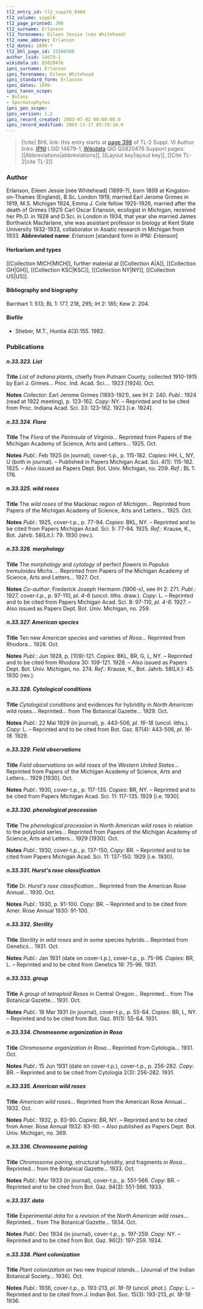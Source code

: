 ```yaml
---
tl2_entry_id: tl2_suppl6_0404
tl2_volume: suppl6
tl2_page_printed: 398
tl2_surname: Erlanson
tl2_forenames: Eileen Jessie (née Whitehead)
tl2_name_abbrev: Erlanson
tl2_dates: 1899-?
tl2_bhl_page_id: 33260386
author_lsid: 14679-1
wikidata_id: Q5820476
ipni_surname: Erlanson
ipni_forenames: Eileen Whitehead
ipni_standard_form: Erlanson
ipni_dates: 1899-
ipni_taxon_scope: 
- Botany
- Spermatophytes
ipni_geo_scope: 
ipni_version: 1.2
ipni_record_created: 2003-07-02 00:00:00.0
ipni_record_modified: 2003-11-17 05:29:34.0
---
```


> [!cite] BHL link: this entry starts at [page 398](https://www.biodiversitylibrary.org/page/33260386) of TL-2 Suppl. VI
> Author links: [IPNI](https://www.ipni.org/a/14679-1) LSID 14679-1, [Wikidata](https://www.wikidata.org/wiki/Q5820476) QID Q5820476
> Support pages: [[Abbreviations|abbreviations]], [[Layout key|layout key]], [[Cite TL-2|cite TL-2]]

### Author

Erlanson, Eileen Jessie \[née Whitehead\] (1899-?), born 1899 at Kingston-on-Thames (England), B.Sc. London 1919, married Earl Jerome Grimes in 1919, M.S. Michigan 1924, Emma J. Cole fellow 1925-1926, married after the death of Grimes (1921) Carl Oscar Erlanson, ecologist in Michigan, received her Ph.D. in 1928 and D.Sci. in London in 1934, that year she married James Borthwick Macfarlane, she was assistant professor in biology at Kent State University 1932-1933, collaborator in Asiatic research in Michigan from 1933. 
**Abbreviated name**: *Erlanson* \[standard form in IPNI: *Erlanson*\]

#### Herbarium and types

[[Collection MICH|MICH]], further material at [[Collection A|A]], [[Collection GH|GH]], [[Collection KSC|KSC]], [[Collection NY|NY]], [[Collection US|US]].

#### Bibliography and biography

Barnhart 1: 513; BL 1: 177, 218, 295; IH 2: 185; Kew 2: 204.

#### Biofile

- Stieber, M.T., Huntia 4(3):155. 1982.

### Publications

##### n.33.323. List

**Title**
*List* of *Indiana plants*, chiefly from Putnam County, collected 1910-1915 by Earl J. Grimes... Proc. Ind. Acad. Sci.... 1923 \[1924\]. Oct.

**Notes**
*Collector*: Earl Jerome Grimes (1893-1921), see IH 2: 240.
*Publ*.: 1924 (read at 1922 meeting), p. 123-162. *Copy*: NY. – Reprinted and to be cited from Proc. Indiana Acad. Sci. 33: 123-162. 1923 \[i.e. 1924\].

##### n.33.324. Flora

**Title**
The *Flora* of the *Peninsula* of *Virginia*... Reprinted from Papers of the Michigan Academy of Science, Arts and Letters... 1925. Oct.

**Notes**
*Publ*.: Feb 1925 (in journal), cover-t.p., p. 115-182. *Copies*: HH, L, NY, U (both in journal). – Published in Papers Michigan Acad. Sci. 4(1): 115-182. 1925. – Also issued as Papers Dept. Bot. Univ. Michigan, no. 209.
*Ref*.: BL 1: 176.

##### n.33.325. wild roses

**Title**
The *wild roses* of the Mackinac region of *Michigan*... Reprinted from Papers of the Michigan Academy of Science, Arts and Letters... 1925. Oct.

**Notes**
*Publ*.: 1925, cover-t.p., p. 77-94. *Copies*: BKL, NY. – Reprinted and to be cited from Papers Michigan Acad. Sci. 5: 77-94. 1925.
*Ref*.: Krause, K., Bot. Jahrb. 58(Lit.): 79. 1930 (rev.).

##### n.33.326. morphology

**Title**
The *morphology* and *cytology* of perfect *flowers* in *Populus tremuloides* Michx.... Reprinted from Papers of the Michigan Academy of Science, Arts and Letters... 1927. Oct.

**Notes**
*Co-author*: Frederick Joseph Hermann (1906-x), see IH 2: 271.
*Publ*.: 1927, cover-t.p., p. 97-110, *pl. 4-6* (uncol. liths. draw.). *Copy*: L. – Reprinted and to be cited from Papers Michigan Acad. Sci. 8: 97-110, *pl. 4-6.* 1927. – Also issued as Papers Dept. Bot. Univ. Michigan, no. 259.

##### n.33.327. American species

**Title**
Ten new *American species* and varieties of *Rosa*... Reprinted from Rhodora... 1928. Oct.

**Notes**
*Publ*.: Jun 1928, p. \[109\]-121. *Copies*: BKL, BR, G, L, NY. – Reprinted and to be cited from Rhodora 30: 109-121. 1928. – Also issued as Papers Dept. Bot. Univ. Michigan, no. 274.
*Ref*.: Krause, K., Bot. Jahrb. 58(Lit.): 45. 1930 (rev.).

##### n.33.328. Cytological conditions

**Title**
*Cytological conditions* and evidences for hybridity in *North American* wild roses... Reprinted... from The Botanical Gazette... 1929. Oct.

**Notes**
*Publ*.: 22 Mai 1929 (in journal), p. 443-506, *pl. 16-18* (uncol. liths.). *Copy*: L. – Reprinted and to be cited from Bot. Gaz. 87(4): 443-506, *pl. 16-18.* 1929.

##### n.33.329. Field observations

**Title**
*Field observations* on *wild roses* of the *Western United States*... Reprinted from Papers of the Michigan Academy of Science, Arts and Letters... 1929 \[1930\]. Oct.

**Notes**
*Publ*.: 1930, cover-t.p., p. 117-135. *Copies*: BR, NY. – Reprinted and to be cited from Papers Michigan Acad. Sci. 11: 117-135. 1929 \[i.e. 1930\].

##### n.33.330. phenological procession

**Title**
The *phenological procession* in *North American wild roses* in relation to the polyploid series... Reprinted from Papers of the Michigan Academy of Science, Arts and Letters... 1929 \[1930\]. Oct.

**Notes**
*Publ*.: 1930, cover-t.p., p. 137-150, *Copy*: BR. – Reprinted and to be cited from Papers Michigan Acad. Sci. 11: 137-150. 1929 \[i.e. 1930\].

##### n.33.331. Hurst's rose classification

**Title**
Dr. *Hurst's rose classification*... Reprinted from the American Rose Annual... 1930. Oct.

**Notes**
*Publ*.: 1930, p. 91-100. *Copy*: BR. – Reprinted and to be cited from Amer. Rose Annual 1930: 91-100.

##### n.33.332. Sterility

**Title**
*Sterility* in *wild roses* and in some species hybrids... Reprinted from Genetics... 1931. Oct.

**Notes**
*Publ*.: Jan 1931 (date on cover-t.p.), cover-t.p., p. 75-96. *Copies*: BR, L. – Reprinted and to be cited from Genetics 16: 75-96. 1931.

##### n.33.333. group

**Title**
A *group* of *tetraploid Roses* in Central Oregon... Reprinted... from The Botanical Gazette... 1931. Oct.

**Notes**
*Publ*.: 18 Mar 1931 (in journal), cover-t.p., p. 55-64. *Copies*: BR, L, NY. – Reprinted and to be cited from Bot. Gaz. 91(1): 55-64. 1931.

##### n.33.334. Chromosome organization in Rosa

**Title**
*Chromosome organization in Rosa*... Reprinted from Cytologia... 1931. Oct.

**Notes**
*Publ*.: 15 Jun 1931 (date on cover-t.p.), cover-t.p., p. 256-282. *Copy*: BR. – Reprinted and to be cited from Cytologia 2(3): 256-282. 1931.

##### n.33.335. American wild roses

**Title**
*American wild roses*... Reprinted from the American Rose Annual... 1932. Oct.

**Notes**
*Publ*.: 1932, p. 83-90. *Copies*: BR, NY. – Reprinted and to be cited from Amer. Rose Annual 1932: 83-90. – Also published as Papers Dept. Bot. Univ. Michigan, no. 369.

##### n.33.336. Chromosome pairing

**Title**
*Chromosome pairing*, structural hybridity, and fragments *in Rosa*... Reprinted... from the Botanical Gazette... 1933. Oct.

**Notes**
*Publ*.: Mar 1933 (in journal), cover-t.p., p. 551-566. *Copy*: BR. – Reprinted and to be cited from Bot. Gaz. 94(3): 551-566. 1933.

##### n.33.337. data

**Title**
Experimental *data* for a *revision* of the *North American wild roses*... Reprinted... from The Botanical Gazette... 1934. Oct.

**Notes**
*Publ*.: Dec 1934 (in journal), cover-t.p., p. 197-259. *Copy*: NY. – Reprinted and to be cited from Bot. Gaz. 96(2): 197-259. 1934.

##### n.33.338. Plant colonization

**Title**
*Plant colonization* on two new *tropical islands*... \[Journal of the Indian Botanical Society... 1936\]. Oct.

**Notes**
*Publ*.: 1936, cover-t.p., p. 193-213, *pl. 18-19* (uncol. phot.). *Copy*: L. – Reprinted and to be cited from J. Indian Bot. Soc. 15(3): 193-213, *pl. 18-19.* 1936.

